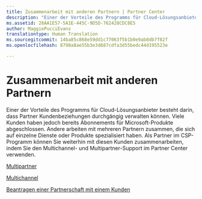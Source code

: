```yaml
---
title: Zusammenarbeit mit anderen Partnern | Partner Center
description: "Einer der Vorteile des Programms für Cloud-Lösungsanbieter besteht darin, dass Partner Kundenbeziehungen durchgängig verwalten können."
ms.assetid: 28AA1E57-5A1E-445C-9D5D-762428CDC8E5
author: MaggiePucciEvans
translationtype: Human Translation
ms.sourcegitcommit: 14ba85c868e59dd1c77063f5b1b0e9ab8db7f82f
ms.openlocfilehash: 8798a8ae55b3e3d687cdfa3d55bedc44d195523e

---
```


# Zusammenarbeit mit anderen Partnern


Einer der Vorteile des Programms für Cloud-Lösungsanbieter besteht darin, dass Partner Kundenbeziehungen durchgängig verwalten können. Viele Kunden haben jedoch bereits Abonnements für Microsoft-Produkte abgeschlossen. Andere arbeiten mit mehreren Partnern zusammen, die sich auf einzelne Dienste oder Produkte spezialisiert haben. Als Partner im CSP-Programm können Sie weiterhin mit diesen Kunden zusammenarbeiten, indem Sie den Multichannel- und Multipartner-Support im Partner Center verwenden.

[Multipartner](multipartner.md)

[Multichannel](multichannel.md)

[Beantragen einer Partnerschaft mit einem Kunden](request-a-relationship-with-a-customer.md)

 

 






<!--HONumber=Nov16_HO4-->


